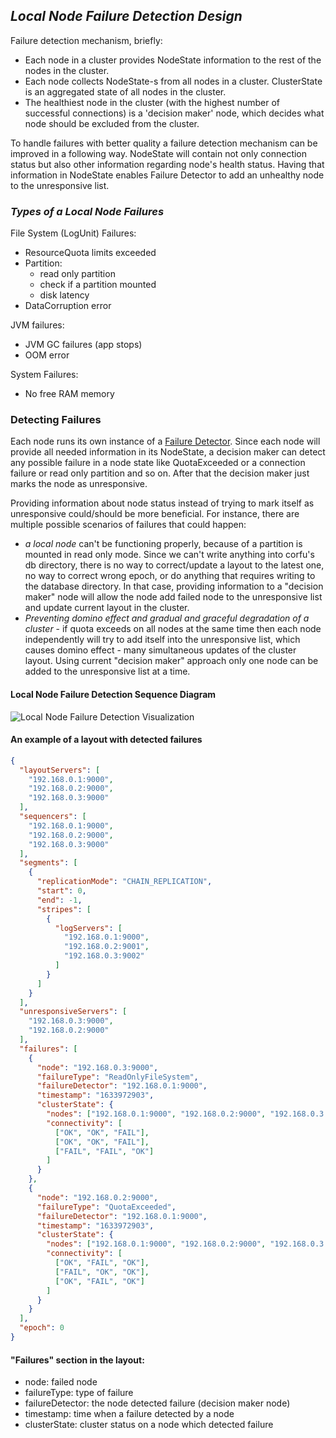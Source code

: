 ## _Local Node Failure Detection Design_

Failure detection mechanism, briefly:
- Each node in a cluster provides NodeState information to the rest of the nodes in the cluster.
- Each node collects NodeState-s from all nodes in a cluster. ClusterState is an aggregated state of all nodes in the cluster.
- The healthiest node in the cluster (with the highest number of successful connections)
  is a 'decision maker' node, which decides what node should be excluded from the cluster.

To handle failures with better quality a failure detection mechanism can be improved in a following way.
NodeState will contain not only connection status but also other information regarding node's health status.
Having that information in NodeState enables Failure Detector to add an unhealthy node to the unresponsive list.

### _Types of a Local Node Failures_

File System (LogUnit) Failures:
- ResourceQuota limits exceeded
- Partition:
    - read only partition
    - check if a partition mounted
    - disk latency
- DataCorruption error

JVM failures:
- JVM GC failures (app stops)
- OOM error

System Failures:
- No free RAM memory

### Detecting Failures

Each node runs its own instance of a [Failure Detector](failure-detector.md).
Since each node will provide all needed information in its NodeState, a decision maker can detect any possible failure
in a node state like QuotaExceeded or a connection failure or read only partition and so on.
After that the decision maker just marks the node as unresponsive.

Providing information about node status instead of trying to mark itself as unresponsive could/should be more beneficial.
For instance, there are multiple possible scenarios of failures that could happen:
- _a local node_ can't be functioning properly, because of a partition is mounted in read only mode.
  Since we can't write anything into corfu's db directory, there is no way to correct/update a layout to the latest one,
  no way to correct wrong epoch, or do anything that requires writing to the database directory.
  In that case, providing information to a "decision maker" node will allow the node
  add failed node to the unresponsive list and update current layout in the cluster.
- _Preventing domino effect and gradual and graceful degradation of a cluster_ - if quota exceeds on all nodes at the same time
  then each node independently will try to add itself into the unresponsive list, which causes domino effect - many
  simultaneous updates of the cluster layout. Using current "decision maker" approach only one node can be added to
  the unresponsive list at a time.

#### Local Node Failure Detection Sequence Diagram

![Local Node Failure Detection Visualization](http://www.plantuml.com/plantuml/proxy?src=https://raw.githubusercontent.com/CorfuDB/CorfuDB/failure-detector-read-only-filesystem/docs/failure-detector/file-system-failure-detection.puml)

#### An example of a layout with detected failures

```json
{
  "layoutServers": [
    "192.168.0.1:9000",
    "192.168.0.2:9000",
    "192.168.0.3:9000"
  ],
  "sequencers": [
    "192.168.0.1:9000",
    "192.168.0.2:9000",
    "192.168.0.3:9000"
  ],
  "segments": [
    {
      "replicationMode": "CHAIN_REPLICATION",
      "start": 0,
      "end": -1,
      "stripes": [
        {
          "logServers": [
            "192.168.0.1:9000",
            "192.168.0.2:9001",
            "192.168.0.3:9002"
          ]
        }
      ]
    }
  ],
  "unresponsiveServers": [
    "192.168.0.3:9000",
    "192.168.0.2:9000"
  ],
  "failures": [
    {
      "node": "192.168.0.3:9000",
      "failureType": "ReadOnlyFileSystem",
      "failureDetector": "192.168.0.1:9000",
      "timestamp": "1633972903",
      "clusterState": {
        "nodes": ["192.168.0.1:9000", "192.168.0.2:9000", "192.168.0.3:9000"],
        "connectivity": [
          ["OK", "OK", "FAIL"],
          ["OK", "OK", "FAIL"],
          ["FAIL", "FAIL", "OK"]
        ]
      }
    },
    {
      "node": "192.168.0.2:9000",
      "failureType": "QuotaExceeded",
      "failureDetector": "192.168.0.1:9000",
      "timestamp": "1633972903",
      "clusterState": {
        "nodes": ["192.168.0.1:9000", "192.168.0.2:9000", "192.168.0.3:9000"],
        "connectivity": [
          ["OK", "FAIL", "OK"],
          ["FAIL", "OK", "OK"],
          ["OK", "FAIL", "OK"]
        ]
      }
    }
  ],
  "epoch": 0
}
```

#### "Failures" section in the layout:
- node: failed node
- failureType: type of failure
- failureDetector: the node detected failure (decision maker node)
- timestamp: time when a failure detected by a node
- clusterState: cluster status on a node which detected failure